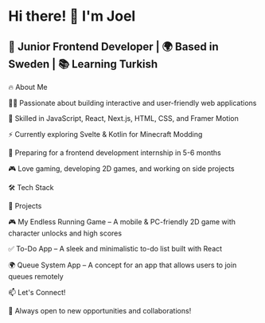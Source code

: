 # Hi there! 👋 I'm Joel

## 🚀 Junior Frontend Developer | 🌍 Based in Sweden | 📚 Learning Turkish

🔥 About Me

👨‍💻 Passionate about building interactive and user-friendly web applications

🎨 Skilled in JavaScript, React, Next.js, HTML, CSS, and Framer Motion

⚡ Currently exploring Svelte & Kotlin for Minecraft Modding

📅 Preparing for a frontend development internship in 5-6 months

🎮 Love gaming, developing 2D games, and working on side projects

🛠️ Tech Stack







📌 Projects

🎮 My Endless Running Game – A mobile & PC-friendly 2D game with character unlocks and high scores

✅ To-Do App – A sleek and minimalistic to-do list built with React

🌍 Queue System App – A concept for an app that allows users to join queues remotely

📫 Let's Connect!



🚀 Always open to new opportunities and collaborations!
